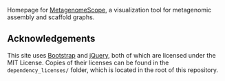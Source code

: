 Homepage for [MetagenomeScope](http://github.com/marbl/MetagenomeScope), a
visualization tool for metagenomic assembly and scaffold graphs.

## Acknowledgements
This site uses [Bootstrap](http://getbootstrap.com/) and
[jQuery](http://jquery.com/), both of which are licensed under the MIT License.
Copies of their licenses can be found in the `dependency_licenses/` folder,
which is located in the root of this repository.
